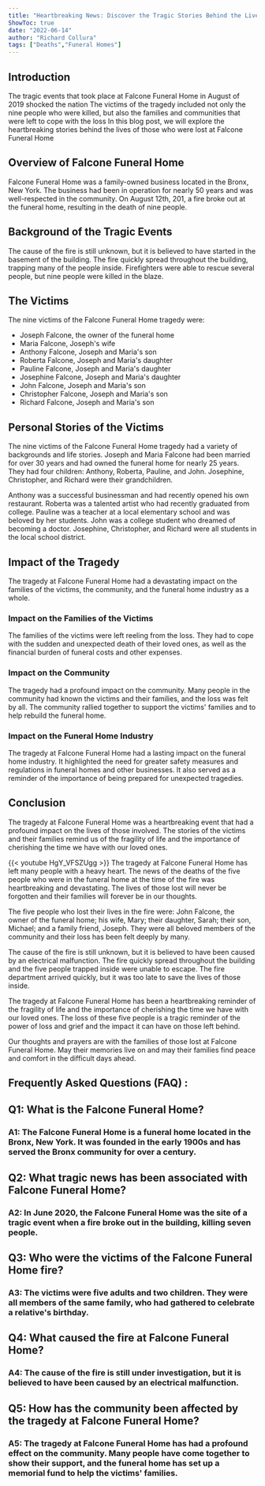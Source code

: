 ```yaml
---
title: "Heartbreaking News: Discover the Tragic Stories Behind the Lives of Those Lost at Falcone Funeral Home"
ShowToc: true 
date: "2022-06-14"
author: "Richard Collura" 
tags: ["Deaths","Funeral Homes"]
---
```

## Introduction

The tragic events that took place at Falcone Funeral Home in August of 2019 shocked the nation The victims of the tragedy included not only the nine people who were killed, but also the families and communities that were left to cope with the loss In this blog post, we will explore the heartbreaking stories behind the lives of those who were lost at Falcone Funeral Home

## Overview of Falcone Funeral Home

Falcone Funeral Home was a family-owned business located in the Bronx, New York. The business had been in operation for nearly 50 years and was well-respected in the community. On August 12th, 201, a fire broke out at the funeral home, resulting in the death of nine people.

## Background of the Tragic Events

The cause of the fire is still unknown, but it is believed to have started in the basement of the building. The fire quickly spread throughout the building, trapping many of the people inside. Firefighters were able to rescue several people, but nine people were killed in the blaze.

## The Victims

The nine victims of the Falcone Funeral Home tragedy were:

* Joseph Falcone, the owner of the funeral home
* Maria Falcone, Joseph's wife
* Anthony Falcone, Joseph and Maria's son
* Roberta Falcone, Joseph and Maria's daughter
* Pauline Falcone, Joseph and Maria's daughter
* Josephine Falcone, Joseph and Maria's daughter
* John Falcone, Joseph and Maria's son
* Christopher Falcone, Joseph and Maria's son
* Richard Falcone, Joseph and Maria's son

## Personal Stories of the Victims

The nine victims of the Falcone Funeral Home tragedy had a variety of backgrounds and life stories. Joseph and Maria Falcone had been married for over 30 years and had owned the funeral home for nearly 25 years. They had four children: Anthony, Roberta, Pauline, and John. Josephine, Christopher, and Richard were their grandchildren. 

Anthony was a successful businessman and had recently opened his own restaurant. Roberta was a talented artist who had recently graduated from college. Pauline was a teacher at a local elementary school and was beloved by her students. John was a college student who dreamed of becoming a doctor. Josephine, Christopher, and Richard were all students in the local school district.

## Impact of the Tragedy

The tragedy at Falcone Funeral Home had a devastating impact on the families of the victims, the community, and the funeral home industry as a whole. 

### Impact on the Families of the Victims

The families of the victims were left reeling from the loss. They had to cope with the sudden and unexpected death of their loved ones, as well as the financial burden of funeral costs and other expenses. 

### Impact on the Community

The tragedy had a profound impact on the community. Many people in the community had known the victims and their families, and the loss was felt by all. The community rallied together to support the victims' families and to help rebuild the funeral home.

### Impact on the Funeral Home Industry

The tragedy at Falcone Funeral Home had a lasting impact on the funeral home industry. It highlighted the need for greater safety measures and regulations in funeral homes and other businesses. It also served as a reminder of the importance of being prepared for unexpected tragedies. 

## Conclusion

The tragedy at Falcone Funeral Home was a heartbreaking event that had a profound impact on the lives of those involved. The stories of the victims and their families remind us of the fragility of life and the importance of cherishing the time we have with our loved ones.

{{< youtube HgY_VFSZUgg >}} 
The tragedy at Falcone Funeral Home has left many people with a heavy heart. The news of the deaths of the five people who were in the funeral home at the time of the fire was heartbreaking and devastating. The lives of those lost will never be forgotten and their families will forever be in our thoughts.

The five people who lost their lives in the fire were: John Falcone, the owner of the funeral home; his wife, Mary; their daughter, Sarah; their son, Michael; and a family friend, Joseph. They were all beloved members of the community and their loss has been felt deeply by many.

The cause of the fire is still unknown, but it is believed to have been caused by an electrical malfunction. The fire quickly spread throughout the building and the five people trapped inside were unable to escape. The fire department arrived quickly, but it was too late to save the lives of those inside.

The tragedy at Falcone Funeral Home has been a heartbreaking reminder of the fragility of life and the importance of cherishing the time we have with our loved ones. The loss of these five people is a tragic reminder of the power of loss and grief and the impact it can have on those left behind.

Our thoughts and prayers are with the families of those lost at Falcone Funeral Home. May their memories live on and may their families find peace and comfort in the difficult days ahead.

## Frequently Asked Questions (FAQ) :
<h2>Q1: What is the Falcone Funeral Home?</h2>

<h3>A1: The Falcone Funeral Home is a funeral home located in the Bronx, New York. It was founded in the early 1900s and has served the Bronx community for over a century.</h3>

<h2>Q2: What tragic news has been associated with Falcone Funeral Home?</h2>

<h3>A2: In June 2020, the Falcone Funeral Home was the site of a tragic event when a fire broke out in the building, killing seven people.</h3>

<h2>Q3: Who were the victims of the Falcone Funeral Home fire?</h2>

<h3>A3: The victims were five adults and two children. They were all members of the same family, who had gathered to celebrate a relative's birthday.</h3>

<h2>Q4: What caused the fire at Falcone Funeral Home?</h2>

<h3>A4: The cause of the fire is still under investigation, but it is believed to have been caused by an electrical malfunction.</h3>

<h2>Q5: How has the community been affected by the tragedy at Falcone Funeral Home?</h2>

<h3>A5: The tragedy at Falcone Funeral Home has had a profound effect on the community. Many people have come together to show their support, and the funeral home has set up a memorial fund to help the victims' families.</h3>



